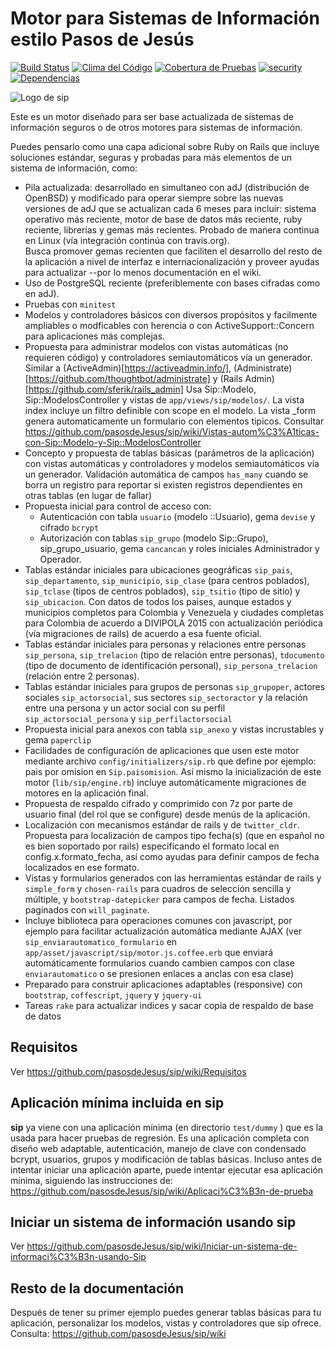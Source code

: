 # Motor para Sistemas de Información estilo Pasos de Jesús
[![Build Status](https://semaphoreci.com/api/v1/vtamara/sip/branches/master/badge.svg)](https://semaphoreci.com/vtamara/sip) [![Clima del Código](https://codeclimate.com/github/pasosdeJesus/sip/badges/gpa.svg)](https://codeclimate.com/github/pasosdeJesus/sip) [![Cobertura de Pruebas](https://codeclimate.com/github/pasosdeJesus/sip/badges/coverage.svg)](https://codeclimate.com/github/pasosdeJesus/sip) [![security](https://hakiri.io/github/pasosdeJesus/sip/master.svg)](https://hakiri.io/github/pasosdeJesus/sip/master) [![Dependencias](https://gemnasium.com/pasosdeJesus/sip.svg)](https://gemnasium.com/pasosdeJesus/sip) 

![Logo de sip](https://raw.githubusercontent.com/pasosdeJesus/sip/master/test/dummy/app/assets/images/logo.jpg)

Este es un motor diseñado para ser base actualizada de sistemas de información seguros o 
de otros motores para sistemas de información.

Puedes pensarlo como una capa adicional sobre Ruby on Rails que incluye 
soluciones estándar, seguras y probadas para más elementos de un sistema 
de información, como:

- Pila actualizada: desarrollado en simultaneo con adJ (distribución de 
  OpenBSD) y modificado para operar siempre sobre las nuevas versiones
  de adJ que se actualizan cada 6 meses para incluir:
  sistema operativo más reciente, motor de base de datos más reciente, 
  ruby reciente, librerías y gemas más recientes.   Probado de manera 
  continua en Linux (vía integración continúa con travis.org).  
  Busca promover gemas recienten que faciliten el desarrollo del resto
  de la aplicación a nivel de interfaz e internacionalización y proveer
  ayudas para actualizar --por lo menos documentación en el wiki.
- Uso de PostgreSQL reciente (preferiblemente con bases cifradas como en 
  adJ).
- Pruebas con ```minitest```
- Modelos y controladores básicos con diversos propósitos y facilmente ampliables o modficables con herencia o con ActiveSupport::Concern para aplicaciones más complejas.
- Propuesta para administrar modelos con vistas automáticas (no requieren código) y 
  controladores semiautomáticos vía un generador.  Similar a 
  (ActiveAdmin)[https://activeadmin.info/],
  (Administrate)[https://github.com/thoughtbot/administrate] y
  (Rails Admin)[https://github.com/sferik/rails_admin]
  Usa Sip::Modelo, Sip::ModelosController y vistas de 
  ```app/views/sip/modelos/```. La vista index incluye
  un filtro definible con scope en el modelo.  La vista 
  _form genera automaticamente un formulario con elementos tipicos.
  Consultar https://github.com/pasosdeJesus/sip/wiki/Vistas-autom%C3%A1ticas-con-Sip::Modelo-y-Sip::ModelosController
- Concepto y propuesta de tablas básicas (parámetros de la aplicación) con
  vistas automáticas y controladores y modelos semiautomáticos vía un generador. Validación automática de campos ```has_many``` cuando se borra un registro para reportar si existen  registros dependientes en otras tablas (en lugar de fallar)
- Propuesta inicial para control de acceso con:
  - Autenticación con tabla ```usuario``` (modelo ::Usuario), gema ```devise``` y cifrado ```bcrypt```
  - Autorización con tablas ```sip_grupo``` (modelo Sip::Grupo), sip_grupo_usuario, gema ```cancancan``` y roles iniciales Administrador y Operador.
- Tablas estándar iniciales para ubicaciones geográficas ```sip_pais```, ```sip_departamento```, ```sip_municipio```, ```sip_clase``` (para centros poblados), ```sip_tclase``` (tipos de centros poblados), ```sip_tsitio``` (tipo de sitio) y ```sip_ubicacion```. Con datos de todos los paises, aunque estados y municipios completos para Colombia y Venezuela y ciudades completas para Colombia de acuerdo a DIVIPOLA 2015 con actualización periódica (vía migraciones de rails) de acuerdo a esa fuente oficial.
- Tablas estándar iniciales para personas y relaciones entre personas ```sip_persona```, ```sip_trelacion``` (tipo de relación entre personas),  ```tdocumento``` (tipo de documento de identificación personal), ```sip_persona_trelacion``` (relación entre 2 personas).
- Tablas estándar iniciales para grupos de personas `sip_grupoper`, actores sociales `sip_actorsocial`, sus sectores `sip_sectoractor` y la relación entre una persona y un actor social con su perfil `sip_actorsocial_persona` y `sip_perfilactorsocial`
- Propuesta inicial para anexos con tabla ```sip_anexo``` y vistas incrustables y gema ```paperclip```
- Facilidades de configuración de aplicaciones que usen este motor mediante archivo ```config/initializers/sip.rb``` que define por ejemplo: pais por omision en ```Sip.paisomision```.  Así mismo la inicialización de este motor (```lib/sip/engine.rb```) incluye automáticamente migraciones de motores en la aplicación final.
- Propuesta de respaldo cifrado y comprimido con 7z por parte de usuario final (del rol que se configure) desde menús de la aplicación.
- Localización con mecanismos estándar de rails y de ```twitter_cldr```.
  Propuesta para localización de campos tipo fecha(s) (que en español no es bien 
  soportado por rails) especificando el formato local en 
  config.x.formato_fecha, así como ayudas para definir campos de fecha 
  localizados en ese formato.
- Vistas y formularios generados con las herramientas estándar de rails 
  y `simple_form` y `chosen-rails` para cuadros de selección sencilla y múltiple,
  y `bootstrap-datepicker` para campos de fecha. Listados paginados con `will_paginate`.
- Incluye biblioteca para operaciones comunes con javascript, por ejemplo para 
  facilitar actualización automática mediante AJAX (ver 
  `sip_enviarautomatico_formulario` en 
  `app/asset/javascript/sip/motor.js.coffee.erb` que enviará
  automáticamente formularios cuando cambien campos con clase
  ```enviarautomatico``` o se presionen enlaces a anclas con esa clase)
- Preparado para construir aplicaciones adaptables (responsive) con 
  `bootstrap`, `coffescript`, `jquery` y `jquery-ui`
- Tareas `rake` para actualizar indices y sacar copia de respaldo de base 
  de datos

## Requisitos

Ver <https://github.com/pasosdeJesus/sip/wiki/Requisitos>

## Aplicación mínima incluida en sip

**sip** ya viene con una aplicación mínima (en directorio ```test/dummy``` ) que es la usada para hacer
pruebas de regresión.  Es una aplicación completa con diseño 
web adaptable, autenticación, manejo de clave con condensado bcrypt, usuarios, 
grupos y modificación de tablas básicas. Incluso antes de intentar iniciar una aplicación aparte, puede
intentar ejecutar esa aplicación mínima, siguiendo las instrucciones de:
<https://github.com/pasosdeJesus/sip/wiki/Aplicaci%C3%B3n-de-prueba>

## Iniciar un sistema de información usando sip

Ver https://github.com/pasosdeJesus/sip/wiki/Iniciar-un-sistema-de-informaci%C3%B3n-usando-Sip

## Resto de la documentación 

Después de tener su primer ejemplo puedes generar tablas básicas para 
tu aplicación, personalizar los modelos, vistas y controladores que sip 
ofrece. Consulta: https://github.com/pasosdeJesus/sip/wiki

